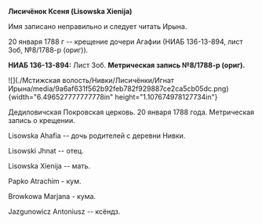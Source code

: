 **Лисичёнок Ксеня (Lisowska Xienija)**

Имя записано неправильно и следует читать Ирына.

20 января 1788 г -- крещение дочери Агафии (НИАБ 136-13-894, лист 3об,
№8/1788-р (ориг)).

**НИАБ 136-13-894:** Лист 3об. **Метрическая запись №8/1788-р (ориг).**

![](./Мстижская волость/Нивки/Лисичёнки/Игнат Ирына/media/9a6af631f562b92feb782f929887ce2ca5cb05dc.png){width="6.496527777777778in"
height="1.107674978127734in"}

Дедиловичская Покровская церковь. 20 января 1788 года. Метрическая
запись о крещении.

Lisowska Ahafia -- дочь родителей с деревни Нивки.

Lisowski Jhnat -- отец.

Lisowska Xienija -- мать.

Papko Atrachim - кум.

Browkowa Marjana - кума.

Jazgunowicz Antoniusz -- ксёндз.
